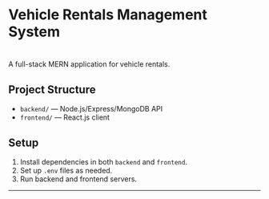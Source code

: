 # Vehicle Rentals Management System
 #
A full-stack MERN application for vehicle rentals.

## Project Structure

- `backend/` — Node.js/Express/MongoDB API
- `frontend/` — React.js client

## Setup

1. Install dependencies in both `backend` and `frontend`.
2. Set up `.env` files as needed.
3. Run backend and frontend servers.

--- 
